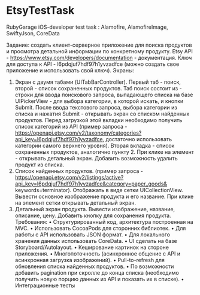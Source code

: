 # EtsyTestTask
RubyGarage iOS-developer test task : Alamofire, AlamofireImage, SwiftyJson, CoreData

Задание: создать клиент-серверное приложение для поиска продуктов и просмотра детальной информации по конкретному продукту. 
Etsy API - https://www.etsy.com/developers/documentation - документация. Ключ для доступа к API - l6pdqjuf7hdf97h1yvzadfce (можно создать свое приложение и использовать свой ключ). 
Экраны: 
1. Экран с двумя табами (UITabBarController). Первый таб - поиск, второй - список сохраненных продуктов. Таб поиск состоит из - строки для ввода поискового запроса, выпадающего списка на базе UIPickerView - для выбора категории, в которой искать, и кнопки Submit. После ввода текстового запроса, выбора категории из списка и нажатия Submit - открывать экран со списком найденных продуктов. Перед загрузкой этой вкладки необходимо получить список категорий из API (пример запроса - https://openapi.etsy.com/v2/taxonomy/categories?api_key=l6pdqjuf7hdf97h1yvzadfce, достаточно использовать категории самого верхнего уровня). Вторая вкладка - список сохраненных продуктов, аналогично пункту 2. При клике на элемент - открывать детальный экран. Добавить возможность удалить продукт из списка. 
2. Список найденных продуктов. (пример запроса - https://openapi.etsy.com/v2/listings/active?api_key=l6pdqjuf7hdf97h1yvzadfce&category=paper_goods& keywords=terminator). Отображать в виде сетки UICollectionView. Вывести основное изображение продукта и его название. При клике на элемент сетки открывать детальный экран. 
3. Детальный экран продукта. Вывести изображение, название, описание, цену. Добавить кнопку для сохранения продукта. 
Требования: 
• Структурированный код, архитектура построенная на MVC. 
• Использовать CocoaPods для сторонних библиотек.
• Для работы с API использовать JSON формат.
• Для локального хранения данных использовать CoreData. 
• UI сделать на базе Storyboard/Autolayout.
• Кеширование картинок на стороне приложения.
• Многопоточность (асинхронное общение с API и асинхронная загрузка изображений).
• Pull-to-refresh для обновления списка найденных продуктов.
• По возможности добавить pagination при скролле до конца списка (необходимо получить новую порцию данных из API и показать их в списке). 
• Интеграционные тесты
